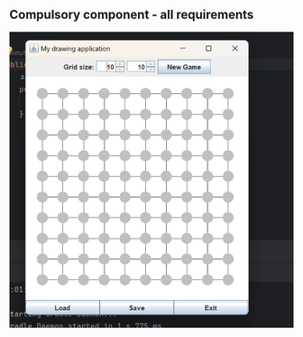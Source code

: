 ## Compulsory component - all requirements

![Output](https://github.com/ionutsavin/java-repo/blob/main/Lab6/lab6/game.png)
